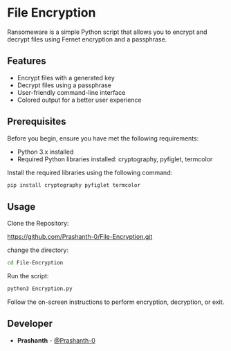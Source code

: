 # File Encryption


Ransomeware is a simple Python script that allows you to encrypt and decrypt files using Fernet encryption and a passphrase.

## Features

- Encrypt files with a generated key
- Decrypt files using a passphrase
- User-friendly command-line interface
- Colored output for a better user experience

## Prerequisites

Before you begin, ensure you have met the following requirements:

- Python 3.x installed
- Required Python libraries installed: cryptography, pyfiglet, termcolor

Install the required libraries using the following command:

```bash
pip install cryptography pyfiglet termcolor 
```

## Usage

Clone the Repository:

https://github.com/Prashanth-0/File-Encryption.git

change the directory:
```bash
cd File-Encryption
```

Run the script:
```bash
python3 Encryption.py
```

Follow the on-screen instructions to perform encryption, decryption, or exit.

## Developer

- **Prashanth** - [@Prashanth-0](https://github.com/Prashanth-0)


